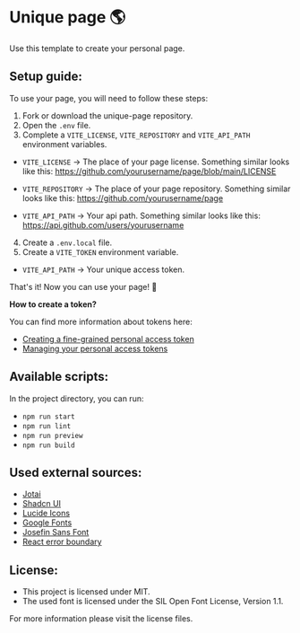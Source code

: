 # Unique page 🌎

Use this template to create your personal page.

## Setup guide:

To use your page, you will need to follow these steps:

1. Fork or download the unique-page repository.
2. Open the `.env` file.
3. Complete a `VITE_LICENSE`, `VITE_REPOSITORY` and `VITE_API_PATH` environment variables.

- `VITE_LICENSE` -> The place of your page license.
  Something similar looks like this: https://github.com/yourusername/page/blob/main/LICENSE

- `VITE_REPOSITORY` -> The place of your page repository.
  Something similar looks like this: https://github.com/yourusername/page

- `VITE_API_PATH` -> Your api path.
  Something similar looks like this: https://api.github.com/users/yourusername

4. Create a `.env.local` file.
5. Create a `VITE_TOKEN` environment variable.

- `VITE_API_PATH` -> Your unique access token.

That's it! Now you can use your page! 🎉

**How to create a token?**

You can find more information about tokens here:

- [Creating a fine-grained personal access token](https://docs.github.com/en/authentication/keeping-your-account-and-data-secure/managing-your-personal-access-tokens#creating-a-fine-grained-personal-access-token)
- [Managing your personal access tokens](https://docs.github.com/en/authentication/keeping-your-account-and-data-secure/managing-your-personal-access-tokens#creating-a-fine-grained-personal-access-token)

## Available scripts:

In the project directory, you can run:

- `npm run start`
- `npm run lint`
- `npm run preview`
- `npm run build`

## Used external sources:

- [Jotai](https://jotai.org/)
- [Shadcn UI](https://ui.shadcn.com/)
- [Lucide Icons](https://lucide.dev)
- [Google Fonts](https://fonts.google.com/specimen/Josefin+Sans)
- [Josefin Sans Font](https://github.com/googlefonts/josefinsans)
- [React error boundary](https://www.npmjs.com/package/react-error-boundary)

## License:

- This project is licensed under MIT.
- The used font is licensed under the SIL Open Font License, Version 1.1.

For more information please visit the license files.
